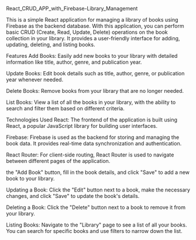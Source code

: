 React_CRUD_APP_with_Firebase-Library_Management

This is a simple React application for managing a library of books using Firebase as the backend database. With this application, you can perform basic CRUD (Create, Read, Update, Delete) operations on the book collection in your library. It provides a user-friendly interface for adding, updating, deleting, and listing books.

Features
Add Books: Easily add new books to your library with detailed information like title, author, genre, and publication year.

Update Books: Edit book details such as title, author, genre, or publication year whenever needed.

Delete Books: Remove books from your library that are no longer needed.

List Books: View a list of all the books in your library, with the ability to search and filter them based on different criteria.

Technologies Used
React: The frontend of the application is built using React, a popular JavaScript library for building user interfaces.

Firebase: Firebase is used as the backend for storing and managing the book data. It provides real-time data synchronization and authentication.

React Router: For client-side routing, React Router is used to navigate between different pages of the application.

the "Add Book" button, fill in the book details, and click "Save" to add a new book to your library.

Updating a Book: Click the "Edit" button next to a book, make the necessary changes, and click "Save" to update the book's details.

Deleting a Book: Click the "Delete" button next to a book to remove it from your library.

Listing Books: Navigate to the "Library" page to see a list of all your books. You can search for specific books and use filters to narrow down the list.
